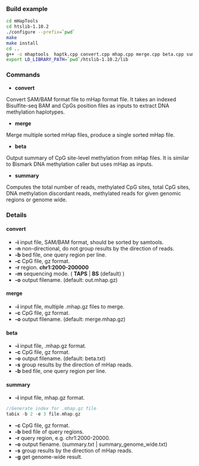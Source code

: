 ### Build example

```bash
cd mHapTools
cd htslib-1.10.2
./configure --prefix=`pwd`
make
make install
cd ..
g++ -o mhaptools  haptk.cpp convert.cpp mhap.cpp merge.cpp beta.cpp summary.cpp utils.cpp -I ./htslib-1.10.2/htslib -I ./include  -L ./htslib-1.10.2/ -lhts -std=c++11
export LD_LIBRARY_PATH=`pwd`/htslib-1.10.2/lib
```

### Commands

* **convert**

Convert SAM/BAM format file to mHap format file. It takes an indexed Bisulfite-seq BAM and CpGs position files as inputs to extract DNA methylation haplotypes. 

* **merge**

Merge multiple sorted mHap files, produce a single sorted mHap file.

* **beta**

Output summary of CpG site-level methylation from mHap files. It is similar to Bismark DNA methylation caller but uses mHap as inputs.

* **summary**

Computes the total number of reads, methylated CpG sites, total CpG sites, DNA methylation discordant reads,  methylated reads for given genomic regions or genome wide. 

### Details

#### convert

- **-i** input file, SAM/BAM format, should be sorted by samtools.
- **-n** non-directional, do not group results by the direction of reads.
- **-b** bed file, one query region per line.
- **-c** CpG file, gz format.
- **-r** region. **chr1:2000-200000**
- **-m** sequencing mode. ( **TAPS** | **BS** (default)  )
- **-o** output filename. (default: out.mhap.gz)

#### merge

* **-i** input file, multiple .mhap.gz files to merge.
* **-c** CpG file, gz format.
* **-o** output filename. (default: merge.mhap.gz)

#### beta

* **-i** input file, .mhap.gz format.
* **-c** CpG file, gz format.
* **-o** output filename. (default: beta.txt)
* **-s** group results by the direction of mHap reads.
* **-b** bed file, one query region per line.

#### summary

* **-i** input file, mhap.gz format.

```c++
//Generate index for .mhap.gz file
tabix -b 2 -e 3 file.mhap.gz
```

* **-c** CpG file, gz format.
* **-b** bed file of query regions.
* **-r** query region, e.g. chr1:2000-20000.
* **-o** output fiename. (summary.txt | summary_genome_wide.txt)
* **-s** group results by the direction of mHap reads.
* **-g** get genome-wide result.
